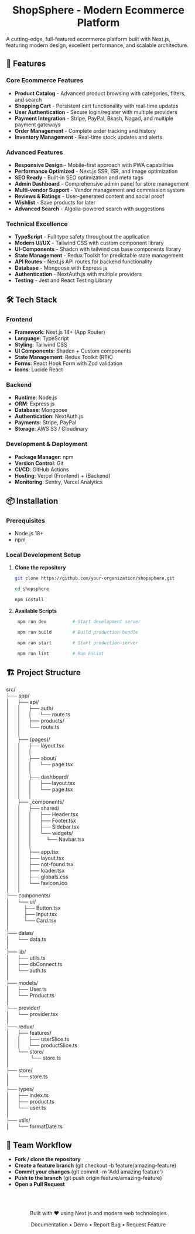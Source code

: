 <h1 align="center">ShopSphere - Modern Ecommerce Platform</h1>


A cutting-edge, full-featured ecommerce platform built with Next.js, featuring modern design, excellent performance, and scalable architecture.


## 🚀 Features

### Core Ecommerce Features
- **Product Catalog** - Advanced product browsing with categories, filters, and search
- **Shopping Cart** - Persistent cart functionality with real-time updates
- **User Authentication** - Secure login/register with multiple providers
- **Payment Integration** - Stripe, PayPal, Bkash, Nagad, and multiple payment gateways
- **Order Management** - Complete order tracking and history
- **Inventory Management** - Real-time stock updates and alerts

### Advanced Features
- **Responsive Design** - Mobile-first approach with PWA capabilities
- **Performance Optimized** - Next.js SSR, ISR, and image optimization
- **SEO Ready** - Built-in SEO optimization and meta tags
- **Admin Dashboard** - Comprehensive admin panel for store management
- **Multi-vendor Support** - Vendor management and commission system
- **Reviews & Ratings** - User-generated content and social proof
- **Wishlist** - Save products for later
- **Advanced Search** - Algolia-powered search with suggestions

### Technical Excellence
- **TypeScript** - Full type safety throughout the application
- **Modern UI/UX** - Tailwind CSS with custom component library
- **UI-Components** - Shadcn with tailwind css base components library
- **State Management** - Redux Toolkit for predictable state management
- **API Routes** - Next.js API routes for backend functionality
- **Database** - Mongoose with Express js
- **Authentication** - NextAuth.js with multiple providers
- **Testing** - Jest and React Testing Library

## 🛠 Tech Stack

### Frontend
- **Framework**: Next.js 14+ (App Router)
- **Language**: TypeScript
- **Styling**: Tailwind CSS
- **UI Components**: Shadcn + Custom components
- **State Management**: Redux Toolkit (RTK)
- **Forms**: React Hook Form with Zod validation
- **Icons**: Lucide React

### Backend
- **Runtime**: Node.js
- **ORM**: Express js
- **Database**: Mongoose
- **Authentication**: NextAuth.js
- **Payments**: Stripe, PayPal
- **Storage**: AWS S3 / Cloudinary

### Development & Deployment
- **Package Manager**: npm
- **Version Control**: Git
- **CI/CD**: GitHub Actions
- **Hosting**: Vercel (Frontend) +  (Backend)
- **Monitoring**: Sentry, Vercel Analytics

## 📦 Installation

### Prerequisites
- Node.js 18+ 
- npm

### Local Development Setup

1. **Clone the repository**
   ```bash
   git clone https://github.com/your-organization/shopsphere.git

   cd shopsphere

   npm install

1. **Available Scripts**
   ```bash
    npm run dev          # Start development server

    npm run build        # Build production bundle

    npm run start        # Start production server

    npm run lint         # Run ESLint

## 🏗 Project Structure
src/ </br>
├── app/ </br>
│ &emsp; ├── api/</br>
│ &emsp; │ &emsp; ├── auth/</br>
│ &emsp; │ &emsp; │ &emsp; └── route.ts</br>
│ &emsp; │ &emsp; ├── products/</br>
│ &emsp; │ &emsp; └── route.ts</br>
│ &emsp; │ </br>
│ &emsp; ├── (pages)/ </br>
│ &emsp; │ &emsp; ├── layout.tsx</br>
│ &emsp; │ &emsp; │ &emsp; </br>
│ &emsp; │ &emsp; ├── about/</br>
│ &emsp; │ &emsp; │ &emsp; └── page.tsx</br>
│ &emsp; │ &emsp; │ &emsp; </br>
│ &emsp; │ &emsp; ├── dashboard/</br>
│ &emsp; │ &emsp; │ &emsp; ├── layout.tsx</br>
│ &emsp; │ &emsp; │ &emsp; └── page.tsx</br>
│ &emsp; │ &emsp; │ </br>
│ &emsp; ├── \_components/</b>  
│ &emsp; │ &emsp; ├── shared/</br>
│ &emsp; │ &emsp; │ &emsp; ├── Header.tsx</br>
│ &emsp; │ &emsp; │ &emsp; ├── Footer.tsx</br>
│ &emsp; │ &emsp; │ &emsp; ├── Sidebar.tsx</br>
│ &emsp; │ &emsp; │ &emsp; └── widgets/</br>
│ &emsp; │ &emsp; │ &emsp; &emsp; └── Navbar.tsx</br>
│ &emsp; │ &emsp; │ </br>
│ &emsp; │ &emsp; ├── app.tsx</br>
│ &emsp; │ &emsp; ├── layout.tsx</br>
│ &emsp; │ &emsp; ├── not-found.tsx</br>
│ &emsp; │ &emsp; ├── loader.tsx</br>
│ &emsp; │ &emsp; ├── globals.css</br>
│ &emsp; │ &emsp; └── favicon.ico</br>
│ &emsp; │ &emsp; </br>
├── components/</br>
│ &emsp; └── ui/</br>
│ &emsp; &emsp; ├── Button.tsx</br>
│ &emsp; &emsp; ├── Input.tsx</br>
│ &emsp; &emsp; └── Card.tsx</br>
│ </br>
├── datas/</br>
│ &emsp; └── data.ts</br>
│ &emsp; </br>
├── lib/</br>
│ &emsp; ├── utils.ts</br>
│ &emsp; ├── dbConnect.ts</br>
│ &emsp; └── auth.ts</br>
│ &emsp; </br>
├── models/</br>
│ &emsp; ├── User.ts</br>
│ &emsp; └── Product.ts</br>
│ &emsp; </br>
├── provider/</br>
│ &emsp; └── provider.tsx</br>
│ &emsp; </br>
├── redux/</br>
│ &emsp; ├── features/</br>
│ &emsp; │ &emsp; ├── userSlice.ts</br>
│ &emsp; │ &emsp; └── productSlice.ts</br>
│ &emsp; └── store/</br>
│ &emsp; &emsp; &emsp; └── store.ts</br>
│ &emsp; </br>
├── store/</br>
│ &emsp; └── store.ts</br>
│ &emsp; </br>
├── types/</br>
│ &emsp; ├── index.ts</br>
│ &emsp; ├── product.ts</br>
│ &emsp; └── user.ts</br>
│ &emsp; </br>
├── utils/</br>
│ &emsp; └── formatDate.ts</br>



## 👥 Team Workflow
- **Fork / clone the repository**
- **Create a feature branch** (git checkout -b feature/amazing-feature)
- **Commit your changes** (git commit -m 'Add amazing feature')
- **Push to the branch** (git push origin feature/amazing-feature)
- **Open a Pull Request**

</br></br>

<div align="center">
Built with ❤️ using Next.js and modern web technologies

Documentation • Demo • Report Bug • Request Feature
</div>
